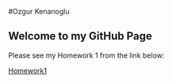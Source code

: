 
#Ozgur Kenanoglu

## Welcome to my GitHub Page

Please see my Homework 1 from the link below: 

[Homework1](Ozgur-Kenanoglu-Homework.html)

